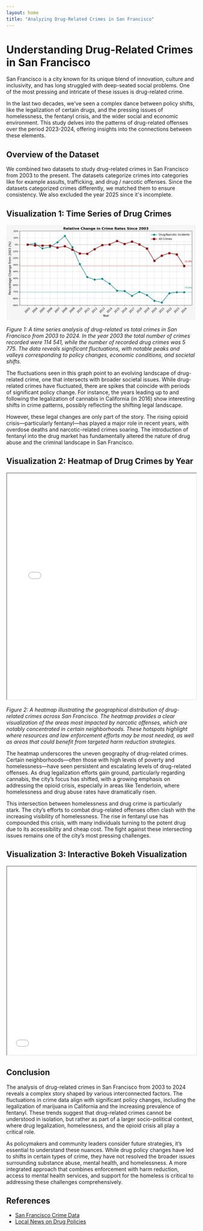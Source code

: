 ```yaml
---
layout: home
title: "Analyzing Drug-Related Crimes in San Francisco"
---
```


# Understanding Drug-Related Crimes in San Francisco

San Francisco is a city known for its unique blend of innovation, culture and inclusivity, and has long struggled with deep-seated social problems. One of the most pressing and intricate of these issues is drug-related crime. 

In the last two decades, we've seen a complex dance between policy shifts, like the legalization of certain drugs, and the pressing issues of homelessness, the fentanyl crisis, and the wider social and economic environment. This study delves into the patterns of drug-related offenses over the period 2023-2024, offering insights into the connections between these elements.

## Overview of the Dataset

We combined two datasets to study drug-related crimes in San Francisco from 2003 to the present. The datasets categorize crimes into categories like for example assults, trafficking, and drug / narcotic offenses. Since the datasets categorized crimes differently, we matched them to ensure consistency. We also excluded the year 2025 since it's incomplete.

## Visualization 1: Time Series of Drug Crimes

![Drug Crimes Over Time](images/drug_narcotic_crimes_per_year.png)

*Figure 1: A time series analysis of drug-related vs total crimes in San Francisco from 2003 to 2024. In the year 2003 the total number of crimes recorded were 114 541, while the number of recorded drug crimes was 5 775. The data reveals significant fluctuations, with notable peaks and valleys corresponding to policy changes, economic conditions, and societal shifts.*


The fluctuations seen in this graph point to an evolving landscape of drug-related crime, one that intersects with broader societal issues. While drug-related crimes have fluctuated, there are spikes that coincide with periods of significant policy change. For instance, the years leading up to and following the legalization of cannabis in California (in 2016) show interesting shifts in crime patterns, possibly reflecting the shifting legal landscape.

However, these legal changes are only part of the story. The rising opioid crisis—particularly fentanyl—has played a major role in recent years, with overdose deaths and narcotic-related crimes soaring. The introduction of fentanyl into the drug market has fundamentally altered the nature of drug abuse and the criminal landscape in San Francisco.

## Visualization 2: Heatmap of Drug Crimes by Year

<div>
    <iframe src="images/drug_narcotic_heatmap_by_year.html" width="100%" height="600px"></iframe>
</div>

*Figure 2: A heatmap illustrating the geographical distribution of drug-related crimes across San Francisco. The heatmap provides a clear visualization of the areas most impacted by narcotic offenses, which are notably concentrated in certain neighborhoods. These hotspots highlight where resources and law enforcement efforts may be most needed, as well as areas that could benefit from targeted harm reduction strategies.*

The heatmap underscores the uneven geography of drug-related crimes. Certain neighborhoods—often those with high levels of poverty and homelessness—have seen persistent and escalating levels of drug-related offenses. As drug legalization efforts gain ground, particularly regarding cannabis, the city’s focus has shifted, with a growing emphasis on addressing the opioid crisis, especially in areas like Tenderloin, where homelessness and drug abuse rates have dramatically risen.

This intersection between homelessness and drug crime is particularly stark. The city’s efforts to combat drug-related offenses often clash with the increasing visibility of homelessness. The rise in fentanyl use has compounded this crisis, with many individuals turning to the potent drug due to its accessibility and cheap cost. The fight against these intersecting issues remains one of the city’s most pressing challenges.

## Visualization 3: Interactive Bokeh Visualization

<div>
    <iframe src="/images/myplot.html" width="100%" height="500px"></iframe>
</div>


## Conclusion

The analysis of drug-related crimes in San Francisco from 2003 to 2024 reveals a complex story shaped by various interconnected factors. The fluctuations in crime data align with significant policy changes, including the legalization of marijuana in California and the increasing prevalence of fentanyl. These trends suggest that drug-related crimes cannot be understood in isolation, but rather as part of a larger socio-political context, where drug legalization, homelessness, and the opioid crisis all play a critical role.

As policymakers and community leaders consider future strategies, it’s essential to understand these nuances. While drug policy changes have led to shifts in certain types of crime, they have not resolved the broader issues surrounding substance abuse, mental health, and homelessness. A more integrated approach that combines enforcement with harm reduction, access to mental health services, and support for the homeless is critical to addressing these challenges comprehensively.

## References

- [San Francisco Crime Data](https://data.sfgov.org/Public-Safety/Police-Department-Incident-Reports-2018-to-Present/2e3c-8j8g)
- [Local News on Drug Policies](https://www.sfchronicle.com/news/article/San-Francisco-drug-policy-changes-2023-12345678)
